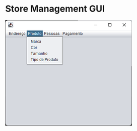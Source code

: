 # Store Management GUI

![](https://raw.githubusercontent.com/raulpacheco2k/store-management-gui/master/docs/images/interface.png)